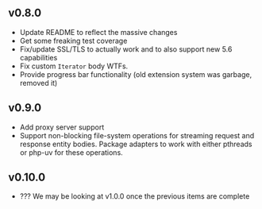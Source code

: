 v0.8.0
------

- Update README to reflect the massive changes
- Get some freaking test coverage
- Fix/update SSL/TLS to actually work and to also support new 5.6 capabilities
- Fix custom `Iterator` body WTFs.
- Provide progress bar functionality (old extension system was garbage, removed it)

v0.9.0
------

- Add proxy server support
- Support non-blocking file-system operations for streaming request and response entity bodies.
  Package adapters to work with either pthreads or php-uv for these operations.

v0.10.0
-------

- ??? We may be looking at v1.0.0 once the previous items are complete